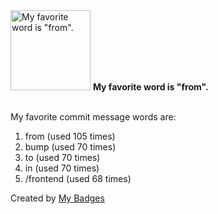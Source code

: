 <img src="https://my-badges.github.io/my-badges/favorite-word.png" alt="My favorite word is &quot;from&quot;." title="My favorite word is &quot;from&quot;." width="128">
<strong>My favorite word is &quot;from&quot;.</strong>
<br><br>

My favorite commit message words are:

1. from (used 105 times)
2. bump (used 70 times)
3. to (used 70 times)
4. in (used 70 times)
5. /frontend (used 68 times)


Created by <a href="https://github.com/my-badges/my-badges">My Badges</a>